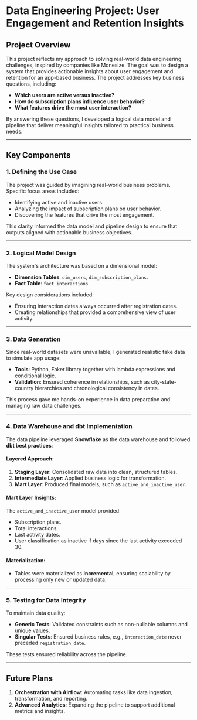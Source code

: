 # Data Engineering Project: User Engagement and Retention Insights

## Project Overview
This project reflects my approach to solving real-world data engineering challenges, inspired by companies like Monesize. The goal was to design a system that provides actionable insights about user engagement and retention for an app-based business. The project addresses key business questions, including:

- **Which users are active versus inactive?**
- **How do subscription plans influence user behavior?**
- **What features drive the most user interaction?**

By answering these questions, I developed a logical data model and pipeline that deliver meaningful insights tailored to practical business needs.

---

## Key Components

### 1. **Defining the Use Case**

The project was guided by imagining real-world business problems. Specific focus areas included:
- Identifying active and inactive users.
- Analyzing the impact of subscription plans on user behavior.
- Discovering the features that drive the most engagement.

This clarity informed the data model and pipeline design to ensure that outputs aligned with actionable business objectives.

---

### 2. **Logical Model Design**

The system's architecture was based on a dimensional model:
- **Dimension Tables**: `dim_users`, `dim_subscription_plans`.
- **Fact Table**: `fact_interactions`.

Key design considerations included:
- Ensuring interaction dates always occurred after registration dates.
- Creating relationships that provided a comprehensive view of user activity.

---

### 3. **Data Generation**

Since real-world datasets were unavailable, I generated realistic fake data to simulate app usage:
- **Tools**: Python, Faker library together with lambda expressions and conditional logic.
- **Validation**: Ensured coherence in relationships, such as city-state-country hierarchies and chronological consistency in dates.

This process gave me hands-on experience in data preparation and managing raw data challenges.

---

### 4. **Data Warehouse and dbt Implementation**

The data pipeline leveraged **Snowflake** as the data warehouse and followed **dbt best practices**:

#### Layered Approach:
1. **Staging Layer**: Consolidated raw data into clean, structured tables.
2. **Intermediate Layer**: Applied business logic for transformation.
3. **Mart Layer**: Produced final models, such as `active_and_inactive_user`.

#### Mart Layer Insights:
The `active_and_inactive_user` model provided:
- Subscription plans.
- Total interactions.
- Last activity dates.
- User classification as inactive if days since the last activity exceeded 30.

#### Materialization:
- Tables were materialized as **incremental**, ensuring scalability by processing only new or updated data.

---

### 5. **Testing for Data Integrity**

To maintain data quality:
- **Generic Tests**: Validated constraints such as non-nullable columns and unique values.
- **Singular Tests**: Ensured business rules, e.g., `interaction_date` never preceded `registration_date`.

These tests ensured reliability across the pipeline.

---

## Future Plans

1. **Orchestration with Airflow**: Automating tasks like data ingestion, transformation, and reporting.
2. **Advanced Analytics**: Expanding the pipeline to support additional metrics and insights.






